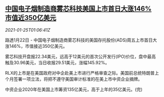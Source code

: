<!--1611537795000-->
[中国电子烟制造商雾芯科技美国上市首日大涨146% 市值近350亿美元](https://cn.reuters.com/article/rlx-usa-debut-rally-0122-fri-idCNKBS29U035)
------

<div><i>2021-01-25T01:06:41Z</i></div><p>路透1月22日 - 中国电子烟制造商雾芯科技的美国存托股份(ADS)周五上市首日大涨146%，市值接近350亿美元。</p><p>雾芯科技开盘报22.34美元，远高于12美元的首次公开发行(IPO)价位，盘中最高触及30.96美元，当日收报29.51美元，涨幅145.92%。</p><p>RLX的上市是在美国政府对中企赴美上市进行严格审查之际。美国前总统特朗普上个月签署一项立法，将把不遵守美国审计标准的在美上市中资企业摘牌。</p><p>中资企业2020年在美国上市筹资135亿美元，高于上年的35亿美元。(完)</p>
